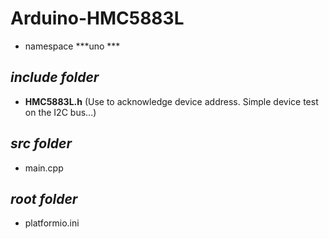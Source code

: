 # Arduino-HMC5883L

- namespace ***uno ***

## ***include folder***

- **HMC5883L.h** (Use to acknowledge device address. Simple device test on the I2C bus...)

## ***src folder***

- main.cpp

## ***root folder***

- platformio.ini

